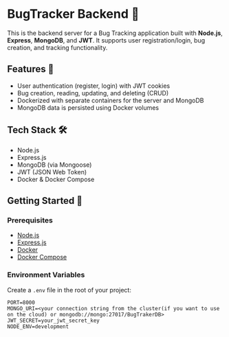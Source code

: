 # BugTracker Backend 🐞

This is the backend server for a Bug Tracking application built with **Node.js**, **Express**, **MongoDB**, and **JWT**. It supports user registration/login, bug creation, and tracking functionality.

## Features 🚀

- User authentication (register, login) with JWT cookies
- Bug creation, reading, updating, and deleting (CRUD)
- Dockerized with separate containers for the server and MongoDB
- MongoDB data is persisted using Docker volumes

## Tech Stack 🛠️

- Node.js
- Express.js
- MongoDB (via Mongoose)
- JWT (JSON Web Token)
- Docker & Docker Compose

## Getting Started 🧪

### Prerequisites

- [Node.js](https://nodejs.org/)
- [Express.js](https://expressjs.com/)
- [Docker](https://www.docker.com/)
- [Docker Compose](https://docs.docker.com/compose/)

### Environment Variables

Create a `.env` file in the root of your project:

```env
PORT=8000
MONGO_URI=<your connection string from the cluster(if you want to use on the cloud) or mongodb://mongo:27017/BugTrakerDB>
JWT_SECRET=your_jwt_secret_key
NODE_ENV=development
